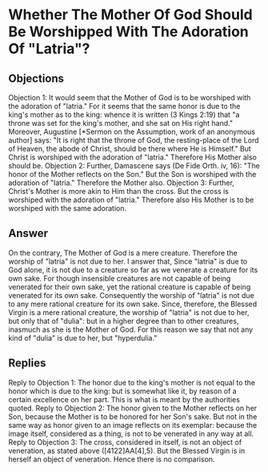 # Whether The Mother Of God Should Be Worshipped With The Adoration Of "Latria"?
## Objections
Objection 1: It would seem that the Mother of God is to be worshiped with the adoration of "latria." For it seems that the same honor is due to the king's mother as to the king: whence it is written (3 Kings 2:19) that "a throne was set for the king's mother, and she sat on His right hand." Moreover, Augustine [*Sermon on the Assumption, work of an anonymous author] says: "It is right that the throne of God, the resting-place of the Lord of Heaven, the abode of Christ, should be there where He is Himself." But Christ is worshiped with the adoration of "latria." Therefore His Mother also should be.
Objection 2: Further, Damascene says (De Fide Orth. iv, 16): "The honor of the Mother reflects on the Son." But the Son is worshiped with the adoration of "latria." Therefore the Mother also.
Objection 3: Further, Christ's Mother is more akin to Him than the cross. But the cross is worshiped with the adoration of "latria." Therefore also His Mother is to be worshiped with the same adoration.
## Answer
On the contrary, The Mother of God is a mere creature. Therefore the worship of "latria" is not due to her.
I answer that, Since "latria" is due to God alone, it is not due to a creature so far as we venerate a creature for its own sake. For though insensible creatures are not capable of being venerated for their own sake, yet the rational creature is capable of being venerated for its own sake. Consequently the worship of "latria" is not due to any mere rational creature for its own sake. Since, therefore, the Blessed Virgin is a mere rational creature, the worship of "latria" is not due to her, but only that of "dulia": but in a higher degree than to other creatures, inasmuch as she is the Mother of God. For this reason we say that not any kind of "dulia" is due to her, but "hyperdulia."
## Replies
Reply to Objection 1: The honor due to the king's mother is not equal to the honor which is due to the king: but is somewhat like it, by reason of a certain excellence on her part. This is what is meant by the authorities quoted.
Reply to Objection 2: The honor given to the Mother reflects on her Son, because the Mother is to be honored for her Son's sake. But not in the same way as honor given to an image reflects on its exemplar: because the image itself, considered as a thing, is not to be venerated in any way at all.
Reply to Objection 3: The cross, considered in itself, is not an object of veneration, as stated above ([4122]AA[4],5). But the Blessed Virgin is in herself an object of veneration. Hence there is no comparison.
